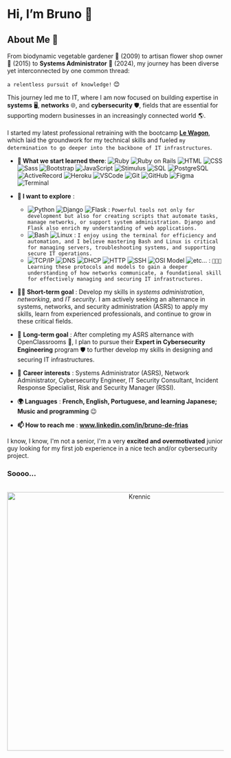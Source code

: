 # Hi, I’m Bruno 👋

## About Me 🚀

From biodynamic vegetable gardener :carrot: (2009) to artisan flower shop owner :tulip: (2015) to **Systems Administrator** 🔧 (2024), my journey has been diverse yet interconnected by one common thread: 

`a relentless pursuit of knowledge!` 😊

This journey led me to IT, where I am now focused on building expertise in **systems** 🖥️, **networks** 🌐, and **cybersecurity** 🛡️, fields that are essential for supporting modern businesses in an increasingly connected world 🌎.  
<br>
I started my latest professional retraining with the bootcamp [**Le Wagon**](https://www.lewagon.com/fr/web-development-course), which laid the groundwork for my technical skills and fueled `my determination to go deeper into the backbone of IT infrastructures`.  

- **🌱 What we start learned there**:
![Ruby](https://img.shields.io/badge/-Ruby-CC342D?style=flat-square&logo=ruby&logoColor=black)
![Ruby on Rails](https://img.shields.io/badge/-Ruby_on_Rails-CC0000?style=flat-square&logo=ruby-on-rails&logoColor=white)
![HTML](https://img.shields.io/badge/-HTML-E34F26?style=flat-square&logo=html5&logoColor=white)
![CSS](https://img.shields.io/badge/-CSS-1572B6?style=flat-square&logo=css3&logoColor=white)
![Sass](https://img.shields.io/badge/-Sass-CC6699?style=flat-square&logo=sass&logoColor=white)
![Bootstrap](https://img.shields.io/badge/-Bootstrap-563D7C?style=flat-square&logo=bootstrap&logoColor=white)
![JavaScript](https://img.shields.io/badge/-JavaScript-F7DF1E?style=flat-square&logo=javascript&logoColor=black)
![Stimulus](https://img.shields.io/badge/-Stimulus-E55925?style=flat-square&logo=stimulus&logoColor=white)
![SQL](https://img.shields.io/badge/-SQL-003B57?style=flat-square&logo=sql&logoColor=white)
![PostgreSQL](https://img.shields.io/badge/-PostgreSQL-336791?style=flat-square&logo=postgresql&logoColor=white)
![ActiveRecord](https://img.shields.io/badge/-Active_Record-CC0000?style=flat-square&logo=ruby-on-rails&logoColor=white)
![Heroku](https://img.shields.io/badge/-Heroku-430098?style=flat-square&logo=heroku&logoColor=white)
![VSCode](https://img.shields.io/badge/-VSCode-007ACC?style=flat-square&logo=visual-studio-code&logoColor=white)
![Git](https://img.shields.io/badge/-Git-F05032?style=flat-square&logo=git&logoColor=white)
![GitHub](https://img.shields.io/badge/-GitHub-181717?style=flat-square&logo=github&logoColor=white)
![Figma](https://img.shields.io/badge/-Figma-F24E1E?style=flat-square&logo=figma&logoColor=white)
![Terminal](https://img.shields.io/badge/-Terminal-000000?style=flat-square&logo=windows-terminal&logoColor=white)

- **🔭 I want to explore** :  
    * ![Python](https://img.shields.io/badge/-Python-3776AB?style=flat-square&logo=python&logoColor=white) ![Django](https://img.shields.io/badge/-Django-092E20?style=flat-square&logo=django&logoColor=white) ![Flask](https://img.shields.io/badge/-Flask-000000?style=flat-square&logo=flask&logoColor=white) : `Powerful tools not only for development but also for creating scripts that automate tasks, manage networks, or support system administration. Django and Flask also enrich my understanding of web applications.`
    * ![Bash](https://img.shields.io/badge/-Bash-4EAA25?style=flat-square&logo=gnubash&logoColor=white) ![Linux](https://img.shields.io/badge/-Linux-FCC624?style=flat-square&logo=linux&logoColor=white) : `I enjoy using the terminal for efficiency and automation, and I believe mastering Bash and Linux is critical for managing servers, troubleshooting systems, and supporting secure IT operations.`
    * ![TCP/IP](https://img.shields.io/badge/-TCP%2FIP-0046FF?style=flat-square&logo=internet-explorer&logoColor=white) ![DNS](https://img.shields.io/badge/-DNS-008000?style=flat-square&logo=dynatrace&logoColor=white) ![DHCP](https://img.shields.io/badge/-DHCP-FF4500?style=flat-square&logo=reactivex&logoColor=white)
 ![HTTP](https://img.shields.io/badge/-HTTP%2FHTTPS-000000?style=flat-square&logo=apache&logoColor=white) ![SSH](https://img.shields.io/badge/-SSH-4E9CAF?style=flat-square&logo=gnubash&logoColor=white) ![OSI Model](https://img.shields.io/badge/-OSI%20Model-6A1B9A?style=flat-square&logo=cisco&logoColor=white) ![etc...](https://img.shields.io/badge/-etc.-808080?style=flat-square&logo=more&logoColor=white)
: `👨‍🏫📖 Learning these protocols and models to gain a deeper understanding of how networks communicate, a foundational skill for effectively managing and securing IT infrastructures.`

- 🧑‍💻 **Short-term goal** : Develop my skills in *systems administration*, *networking*, and *IT security*.  I am actively seeking an alternance in systems, networks, and security administration (ASRS) to apply my skills, learn from experienced professionals, and continue to grow in these critical fields.
- 🎯 **Long-term goal** : After completing my ASRS alternance with OpenClassrooms 💼, I plan to pursue their **Expert in Cybersecurity Engineering** program 🛡️ to further develop my skills in designing and securing IT infrastructures.
- 💼 **Career interests** : Systems Administrator (ASRS), Network Administrator, Cybersecurity Engineer, IT Security Consultant, Incident Response Specialist, Risk and Security Manager (RSSI).
- **🌍 Languages** : **French, English, Portuguese, and learning Japanese; Music and programming** :wink: 
- **📫 How to reach me** : **www.linkedin.com/in/bruno-de-frias**

I know, I know, I'm not a senior, I'm a very **excited and overmotivated** junior guy looking for my first job experience in a nice tech and/or cybersecurity project.
### Soooo...  
<br>
<div align="center">    
    <img src="https://media1.tenor.com/m/I6iGTm0JKCAAAAAC/star-wars-rogue-one.gif" alt="Krennic" width="600" />
</div>

